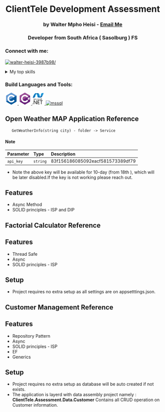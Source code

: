 <h1 align="center">ClientTele Development Assessment</h1>
<h3 align="center">by Walter Mpho Heisi  - <a href="mailto:mphozazo@gmail.com">Email Me</a> </h3>
<h3 align="center">Developer from South Africa ( Sasolburg ) FS</h3>


<h3 align="left">Connect with me:</h3>
<p align="left">
<a href="https://linkedin.com/in/walter-heisi-3987b98/" target="blank"><img align="center" src="https://raw.githubusercontent.com/rahuldkjain/github-profile-readme-generator/master/src/images/icons/Social/linked-in-alt.svg" alt="walter-heisi-3987b98/" height="30" width="40" /></a>
</p>

<Details>
    <Summary>My top skills</Summary>

  
   | Rank  |      Skills              |
   | ------|--------------------------|
   |   4   | Backend Development      |
   |   4   | Microservice Developemnt |
   |   5   | SQL Developer            |
   |   4   | Dev Ops                  |
   |   3   | Cloud (Aws, Azure)       |
   |-------|--------------------------|
    
</Details>

<h3 align="left">Build Languages and Tools:</h3>
<p align="left"> <a href="https://www.cprogramming.com/" target="_blank" rel="noreferrer"> <img src="https://raw.githubusercontent.com/devicons/devicon/master/icons/c/c-original.svg" alt="c" width="40" height="40"/> </a> <a href="https://www.w3schools.com/cs/" target="_blank" rel="noreferrer"> <img src="https://raw.githubusercontent.com/devicons/devicon/master/icons/csharp/csharp-original.svg" alt="csharp" width="40" height="40"/> </a> <a href="https://dotnet.microsoft.com/" target="_blank" rel="noreferrer"> <img src="https://raw.githubusercontent.com/devicons/devicon/master/icons/dot-net/dot-net-original-wordmark.svg" alt="dotnet" width="40" height="40"/> </a> <a href="https://www.microsoft.com/en-us/sql-server" target="_blank" rel="noreferrer"> <img src="https://www.svgrepo.com/show/303229/microsoft-sql-server-logo.svg" alt="mssql" width="40" height="40"/> </a> </p>


## Open Weather MAP Application Reference



```http
   GetWeatherInfo(string city) - folder -> Service
```

#### Note
| Parameter | Type     | Description                |
| :-------- | :------- | :------------------------- |
| `api_key` | `string` | 83f156186085092eacf581573389df79|


- Note the above key will be available for 10-day (from 18th ), which will be later disabled.If the key is not working please reach out.

## Features

- Async Method
- SOLID principles - ISP and DIP


## Factorial Calculator Reference

   ## Features

- Thread Safe
- Async 
- SOLID principles - ISP 


## Setup
 - Project requires no extra setup as all settings are on appsetttings.json.


## Customer Management Reference

   ## Features

- Repository Pattern
- Async 
- SOLID principles - ISP
- EF
- Generics


## Setup
 - Project requires no extra setup as database will be auto created if not exists.
 - The application is layerd with data assembly project namely : <b>ClientTele.Assessment.Data.Customer</b> Contains all CRUD operation on Customer information.

